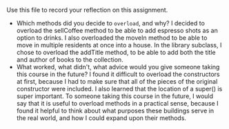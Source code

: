 Use this file to record your reflection on this assignment.

- Which methods did you decide to `overload`, and why?
I decided to overload the sellCoffee method to be able to add espresso shots as an option to drinks. I also overloaded the moveIn method to be able to move in multiple residents at once into a house. In the library subclass, I chose to overload the addTitle method, to be able to add both the title and author of books to the collection.
- What worked, what didn't, what advice would you give someone taking this course in the future?
I found it difficult to overload the constructors at first, because I had to make sure that all of the pieces of the original constructor were included. I also learned that the location of a super() is super important. To someone taking this course in the future, I would say that it is useful to overload methods in a practical sense, because I found it helpful to think about what purposes these buildings serve in the real world, and how I could expand upon their methods.
